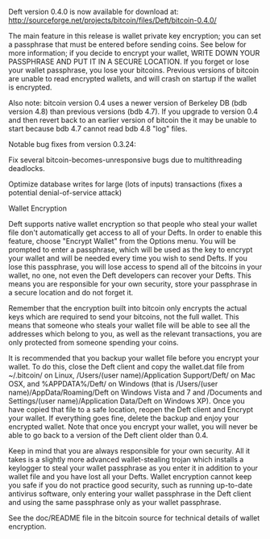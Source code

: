 Deft version 0.4.0 is now available for download at:
http://sourceforge.net/projects/bitcoin/files/Deft/bitcoin-0.4.0/

The main feature in this release is wallet private key encryption;
you can set a passphrase that must be entered before sending coins.
See below for more information; if you decide to encrypt your wallet,
WRITE DOWN YOUR PASSPHRASE AND PUT IT IN A SECURE LOCATION. If you
forget or lose your wallet passphrase, you lose your bitcoins.
Previous versions of bitcoin are unable to read encrypted wallets,
and will crash on startup if the wallet is encrypted.

Also note: bitcoin version 0.4 uses a newer version of Berkeley DB
(bdb version 4.8) than previous versions (bdb 4.7). If you upgrade
to version 0.4 and then revert back to an earlier version of bitcoin
the it may be unable to start because bdb 4.7 cannot read bdb 4.8
"log" files.


Notable bug fixes from version 0.3.24:

Fix several bitcoin-becomes-unresponsive bugs due to multithreading
deadlocks.

Optimize database writes for large (lots of inputs) transactions
(fixes a potential denial-of-service attack)


Wallet Encryption

Deft supports native wallet encryption so that people who steal your
wallet file don't automatically get access to all of your Defts.
In order to enable this feature, choose "Encrypt Wallet" from the
Options menu.  You will be prompted to enter a passphrase, which
will be used as the key to encrypt your wallet and will be needed
every time you wish to send Defts.  If you lose this passphrase,
you will lose access to spend all of the bitcoins in your wallet,
no one, not even the Deft developers can recover your Defts.
This means you are responsible for your own security, store your
passphrase in a secure location and do not forget it.

Remember that the encryption built into bitcoin only encrypts the
actual keys which are required to send your bitcoins, not the full
wallet.  This means that someone who steals your wallet file will
be able to see all the addresses which belong to you, as well as the
relevant transactions, you are only protected from someone spending
your coins.

It is recommended that you backup your wallet file before you
encrypt your wallet.  To do this, close the Deft client and
copy the wallet.dat file from ~/.bitcoin/ on Linux, /Users/(user
name)/Application Support/Deft/ on Mac OSX, and %APPDATA%/Deft/
on Windows (that is /Users/(user name)/AppData/Roaming/Deft on
Windows Vista and 7 and /Documents and Settings/(user name)/Application
Data/Deft on Windows XP).  Once you have copied that file to a
safe location, reopen the Deft client and Encrypt your wallet.
If everything goes fine, delete the backup and enjoy your encrypted
wallet.  Note that once you encrypt your wallet, you will never be
able to go back to a version of the Deft client older than 0.4.

Keep in mind that you are always responsible for your own security.
All it takes is a slightly more advanced wallet-stealing trojan which
installs a keylogger to steal your wallet passphrase as you enter it
in addition to your wallet file and you have lost all your Defts.
Wallet encryption cannot keep you safe if you do not practice
good security, such as running up-to-date antivirus software, only
entering your wallet passphrase in the Deft client and using the
same passphrase only as your wallet passphrase.

See the doc/README file in the bitcoin source for technical details
of wallet encryption.
